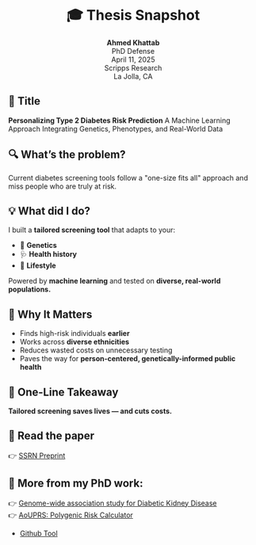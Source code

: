 <div align="center">

# 🎓 Thesis Snapshot

**Ahmed Khattab**  
PhD Defense  
April 11, 2025   
Scripps Research  
La Jolla, CA

</div>


## 📌 Title  
**Personalizing Type 2 Diabetes Risk Prediction**
A Machine Learning Approach Integrating Genetics, Phenotypes, and Real-World Data

## 🔍 What’s the problem?
Current diabetes screening tools follow a "one-size fits all" approach and miss people who are truly at risk.


## 💡 What did I do?
I built a **tailored screening tool** that adapts to your:

- 🧬 **Genetics**
- 🩺 **Health history**
- 🏃 **Lifestyle**

Powered by **machine learning** and tested on **diverse, real-world populations.**


## 🚀 Why It Matters  
- Finds high-risk individuals **earlier**
- Works across **diverse ethnicities**
- Reduces wasted costs on unnecessary testing  
- Paves the way for **person-centered, genetically-informed public health**


## 🔑 One-Line Takeaway  
**Tailored screening saves lives — and cuts costs.**


## 📄 Read the paper  
👉 [SSRN Preprint](https://papers.ssrn.com/sol3/papers.cfm?abstract_id=5062740)


## 🔬 More from my PhD work:
👉 [Genome-wide association study for Diabetic Kidney Disease](https://link.springer.com/article/10.1186/s40246-022-00422-y)  
👉 [AoUPRS: Polygenic Risk Calculator](https://pmc.ncbi.nlm.nih.gov/articles/PMC11275801/)
- [Github Tool](https://github.com/AhmedMKhattab/AoUPRS)

